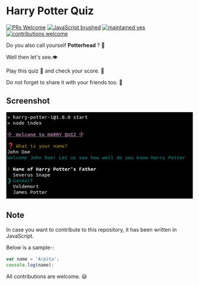 # Harry Potter Quiz

[![PRs Welcome](https://img.shields.io/badge/PRs-welcome-brightgreen.svg?style=flat-square)](http://makeapullrequest.com) [![JavaScript brushed](https://img.shields.io/badge/JavaScript-brushed-orange)]() [![maintained yes](https://img.shields.io/badge/maintained-yes-brightgreen)]() [![contributions welcome](https://img.shields.io/badge/contributions-welcome-blue)]()

Do you also call yourself **Potterhead** ? 🎩

Well then let's see.:eye:

Play this quiz 🎲 and check your score. 📑

Do not forget to share it with your friends too. 💯

## Screenshot

![Screenshot of application](/screenshot.png)

## Note

In case you want to contribute to this repository, it has been written in JavaScript.

Below is a sample-:

```javascript
var name = 'Arpita';
console.log(name);
```

All contributions are welcome. :smiley:
